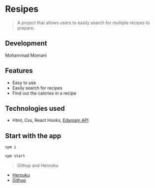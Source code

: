 # Resipes 
>A project that allows users to easily search for multiple recipes to prepare.

## Development
Mohammad Momani

 ## Features 
- Easy to use
- Easily search for recipes
- Find out the calories in a recipe

 ## Technologies used

- Html, Css, React Hooks, [Edamam API](https://www.edamam.com/)

 ## Start with the app

 ```bash 
npm i
```
```bash 
npm start
```
>Githup and Herouku 
- [Herouku](https://thawing-peak-56158.herokuapp.com/)
- [Githup](https://github.com/Mohammad-W-Momani/Recipes-React)







> 